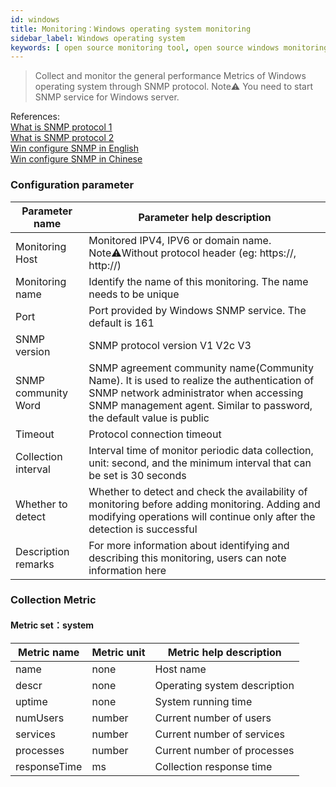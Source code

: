 ```yaml
---
id: windows
title: Monitoring：Windows operating system monitoring
sidebar_label: Windows operating system
keywords: [ open source monitoring tool, open source windows monitoring tool, monitoring windows metrics ]
---
```


> Collect and monitor the general performance Metrics of Windows operating system through SNMP protocol.
> Note⚠️ You need to start SNMP service for Windows server.

References:      
[What is SNMP protocol 1](https://www.cnblogs.com/xdp-gacl/p/3978825.html)   
[What is SNMP protocol 2](https://www.auvik.com/franklyit/blog/network-basics-what-is-snmp/)     
[Win configure SNMP in English](https://docs.microsoft.com/en-us/troubleshoot/windows-server/networking/configure-snmp-service)     
[Win configure SNMP in Chinese](https://docs.microsoft.com/zh-cn/troubleshoot/windows-server/networking/configure-snmp-service)

### Configuration parameter

| Parameter name      | Parameter help description                                                                                                                                                                                   |
|---------------------|--------------------------------------------------------------------------------------------------------------------------------------------------------------------------------------------------------------|
| Monitoring Host     | Monitored IPV4, IPV6 or domain name. Note⚠️Without protocol header (eg: https://, http://)                                                                                                                   |
| Monitoring name     | Identify the name of this monitoring. The name needs to be unique                                                                                                                                            |
| Port                | Port provided by Windows SNMP service. The default is 161                                                                                                                                                    |
| SNMP version        | SNMP protocol version V1 V2c V3                                                                                                                                                                              |
| SNMP community Word | SNMP agreement community name(Community Name). It is used to realize the authentication of SNMP network administrator when accessing SNMP management agent. Similar to password, the default value is public |
| Timeout             | Protocol connection timeout                                                                                                                                                                                  |
| Collection interval | Interval time of monitor periodic data collection, unit: second, and the minimum interval that can be set is 30 seconds                                                                                      |
| Whether to detect   | Whether to detect and check the availability of monitoring before adding monitoring. Adding and modifying operations will continue only after the detection is successful                                    |
| Description remarks | For more information about identifying and describing this monitoring, users can note information here                                                                                                       |

### Collection Metric

#### Metric set：system

| Metric name  | Metric unit | Metric help description      |
|--------------|-------------|------------------------------|
| name         | none        | Host name                    |
| descr        | none        | Operating system description |
| uptime       | none        | System running time          |
| numUsers     | number      | Current number of users      |
| services     | number      | Current number of services   |
| processes    | number      | Current number of processes  |
| responseTime | ms          | Collection response time     |
